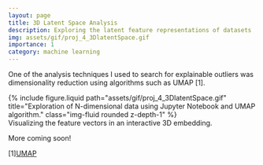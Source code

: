 ```yaml
---
layout: page
title: 3D Latent Space Analysis
description: Exploring the latent feature representations of datasets
img: assets/gif/proj_4_3DlatentSpace.gif
importance: 1
category: machine learning
---
```


One of the analysis techniques I used to search for explainable outliers was dimensionality reduction using algorithms such as UMAP [1].


<div class="row">
    <div class="col-sm mt-3 mt-md-0">
        {% include figure.liquid path="assets/gif/proj_4_3DlatentSpace.gif" title="Exploration of N-dimensional data using Jupyter Notebook and UMAP algorithm." class="img-fluid rounded z-depth-1" %}
    </div>
</div>
<div class="caption">
    Visualizing the feature vectors in an interactive 3D embedding.
</div>

More coming soon!

[1]<a href="">UMAP</a>